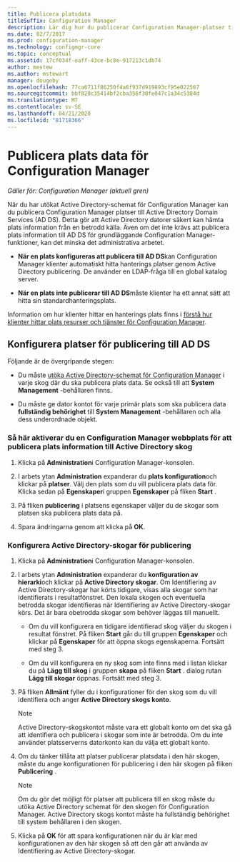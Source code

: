 ```yaml
---
title: Publicera platsdata
titleSuffix: Configuration Manager
description: Lär dig hur du publicerar Configuration Manager-platser till Active Directory Domain Services.
ms.date: 02/7/2017
ms.prod: configuration-manager
ms.technology: configmgr-core
ms.topic: conceptual
ms.assetid: 17cf034f-eaff-43ce-bc8e-917213c1db74
author: mestew
ms.author: mstewart
manager: dougeby
ms.openlocfilehash: 77ca6711f86250f4a6f937d919893cf95e022567
ms.sourcegitcommit: bbf820c35414bf2cba356f30fe047c1a34c5384d
ms.translationtype: MT
ms.contentlocale: sv-SE
ms.lasthandoff: 04/21/2020
ms.locfileid: "81718366"
---
```

# <a name="publish-site-data-for-configuration-manager"></a>Publicera plats data för Configuration Manager

*Gäller för: Configuration Manager (aktuell gren)*

När du har utökat Active Directory-schemat för Configuration Manager kan du publicera Configuration Manager platser till Active Directory Domain Services (AD DS). Detta gör att Active Directory datorer säkert kan hämta plats information från en betrodd källa. Även om det inte krävs att publicera plats information till AD DS för grundläggande Configuration Manager-funktioner, kan det minska det administrativa arbetet.  

-   **När en plats konfigureras att publicera till AD DS**kan Configuration Manager klienter automatiskt hitta hanterings platser genom Active Directory publicering. De använder en LDAP-fråga till en global katalog server.  

-   **När en plats inte publicerar till AD DS**måste klienter ha ett annat sätt att hitta sin standardhanteringsplats.  

Information om hur klienter hittar en hanterings plats finns i [förstå hur klienter hittar plats resurser och tjänster för Configuration Manager](../../../../core/plan-design/hierarchy/understand-how-clients-find-site-resources-and-services.md).  

## <a name="configure-sites-to-publish-to-ad-ds"></a>Konfigurera platser för publicering till AD DS  
 Följande är de övergripande stegen:  

-   Du måste [utöka Active Directory-schemat för Configuration Manager](../../../../core/plan-design/network/extend-the-active-directory-schema.md) i varje skog där du ska publicera plats data. Se också till att **System Management** -behållaren finns.  

-   Du måste ge dator kontot för varje primär plats som ska publicera data **fullständig behörighet** till **System Management** -behållaren och alla dess underordnade objekt.  

### <a name="to-enable-a-configuration-manager-site-to-publish-site-information-to-active-directory-forest"></a>Så här aktiverar du en Configuration Manager webbplats för att publicera plats information till Active Directory skog

1.  Klicka på **Administration**i Configuration Manager-konsolen.  

2.  I arbets ytan **Administration** expanderar du **plats konfiguration**och klickar på **platser**. Välj den plats som du vill publicera plats data för. Klicka sedan på **Egenskaper**i gruppen **Egenskaper** på fliken **Start** .  

3.  På fliken **publicering** i platsens egenskaper väljer du de skogar som platsen ska publicera plats data på.  

4.  Spara ändringarna genom att klicka på **OK**.  

### <a name="to-set-up-active-directory-forests-for-publishing"></a>Konfigurera Active Directory-skogar för publicering  

1.  Klicka på **Administration**i Configuration Manager-konsolen.  

2.  I arbets ytan **Administration** expanderar du **konfiguration av hierarki**och klickar på **Active Directory skogar**. Om Identifiering av Active Directory-skogar har körts tidigare, visas alla skogar som har identifierats i resultatfönstret. Den lokala skogen och eventuella betrodda skogar identifieras när Identifiering av Active Directory-skogar körs. Det är bara obetrodda skogar som behöver läggas till manuellt.  

    -   Om du vill konfigurera en tidigare identifierad skog väljer du skogen i resultat fönstret. På fliken **Start** går du till gruppen **Egenskaper** och klickar på **Egenskaper** för att öppna skogs egenskaperna. Fortsätt med steg 3.  

    -   Om du vill konfigurera en ny skog som inte finns med i listan klickar du på **Lägg till skog** i gruppen **skapa** på fliken **Start** . dialog rutan **Lägg till skogar** öppnas. Fortsätt med steg 3.  

3.  På fliken **Allmänt** fyller du i konfigurationer för den skog som du vill identifiera och anger **Active Directory skogs konto**.  

    > [!NOTE]  
    >  Active Directory-skogskontot måste vara ett globalt konto om det ska gå att identifiera och publicera i skogar som inte är betrodda. Om du inte använder platsserverns datorkonto kan du välja ett globalt konto.  

4.  Om du tänker tillåta att platser publicerar platsdata i den här skogen, måste du ange konfigurationen för publicering i den här skogen på fliken **Publicering** .  

    > [!NOTE]  
    >  Om du gör det möjligt för platser att publicera till en skog måste du utöka Active Directory schemat för den skogen för Configuration Manager. Active Directory skogs kontot måste ha fullständig behörighet till system behållaren i den skogen.  

5.  Klicka på **OK** för att spara konfigurationen när du är klar med konfigurationen av den här skogen så att den går att använda av Identifiering av Active Directory-skogar.  
